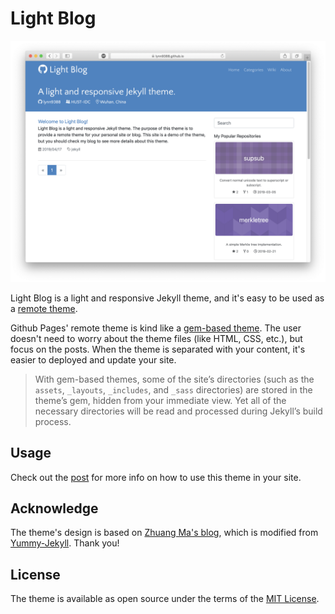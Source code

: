 # Light Blog

![Screenshot](screenshot.png)

Light Blog is a light and responsive Jekyll theme, and it's easy to be used as a [remote theme](https://github.blog/2017-11-29-use-any-theme-with-github-pages/).

Github Pages' remote theme is kind like a [gem-based theme](https://jekyllrb.com/docs/themes/#understanding-gem-based-themes). The user doesn't need to worry about the theme files (like HTML, CSS, etc.), but focus on the posts. When the theme is separated with your content, it's easier to deployed and update your site.

> With gem-based themes, some of the site’s directories (such as the `assets`, `_layouts`, `_includes`, and `_sass` directories) are stored in the theme’s gem, hidden from your immediate view. Yet all of the necessary directories will be read and processed during Jekyll’s build process.

## Usage

Check out the [post](https://lynn9388.github.io/2019/04/18/getting-started-with-light-blog/) for more info on how to use this theme in your site.

## Acknowledge

The theme's design is based on [Zhuang Ma's blog](https://github.com/mzlogin/mzlogin.github.io), which is modified from [Yummy-Jekyll](https://github.com/DONGChuan/Yummy-Jekyll). Thank you!

## License

The theme is available as open source under the terms of the [MIT License](https://opensource.org/licenses/MIT).
